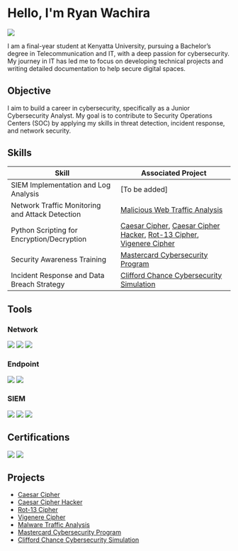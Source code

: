 # Hello, I'm Ryan Wachira
<a href="https://www.linkedin.com/in/ryan-wachira-28a856251/"><img src="https://img.shields.io/badge/-LinkedIn-0072b1?&style=for-the-badge&logo=linkedin&logoColor=white" /></a>

I am a final-year student at Kenyatta University, pursuing a Bachelor’s degree in Telecommunication and IT, with a deep passion for cybersecurity. My journey in IT has led me to focus on developing technical projects and writing detailed documentation to help secure digital spaces.

## Objective
I aim to build a career in cybersecurity, specifically as a Junior Cybersecurity Analyst. My goal is to contribute to Security Operations Centers (SOC) by applying my skills in threat detection, incident response, and network security.

## Skills

| Skill                                         | Associated Project         |
|-----------------------------------------------|----------------------------|
| SIEM Implementation and Log Analysis          | [To be added]              |
| Network Traffic Monitoring and Attack Detection | [Malicious Web Traffic Analysis](https://github.com/Ryan-Wachira/Malicious-Web-Traffic-Analysis)|
| Python Scripting for Encryption/Decryption    | [Caesar Cipher](https://github.com/Ryan-Wachira/caesar-cipher), [Caesar Cipher Hacker](https://github.com/Ryan-Wachira/caesar-cipher-hacker), [Rot-13 Cipher](https://github.com/Ryan-Wachira/rot13-cipher), [Vigenere Cipher](https://github.com/Ryan-Wachira/Vigenere_Cipher)|
| Security Awareness Training                   | [Mastercard Cybersecurity Program](https://forage-uploads-prod.s3.amazonaws.com/completion-certificates/mastercard/vcKAB5yYAgvemepGQ_Mastercard_psZHeticFarprmhDx_1724159923077_completion_certificate.pdf)|
| Incident Response and Data Breach Strategy    | [Clifford Chance Cybersecurity Simulation](https://forage-uploads-prod.s3.amazonaws.com/completion-certificates/Clifford%20Chance/33CKX5eTKH3dXer7X_Clifford%20Chance_psZHeticFarprmhDx_1723320421441_completion_certificate.pdf)|

## Tools

### Network
<div>
    <img src="https://img.shields.io/badge/-Wireshark-1679A7?&style=for-the-badge&logo=Wireshark&logoColor=white" />
    <img src="https://img.shields.io/badge/-Suricata-EF3B2D?&style=for-the-badge&logo=Suricata&logoColor=white" />
    <img src="https://img.shields.io/badge/-Zeek-777BB4?&style=for-the-badge&logo=Zeek&logoColor=white" />
</div>

### Endpoint
<div>
    <img src="https://img.shields.io/badge/-Microsoft_Defender_for_Endpoint-00A4EF?&style=for-the-badge&logo=Microsoft&logoColor=white" />
    <img src="https://img.shields.io/badge/-Velociraptor-4B275F?&style=for-the-badge&logo=Velociraptor&logoColor=white" />
</div>

### SIEM
<div>
    <img src="https://img.shields.io/badge/-Splunk-000000?&style=for-the-badge&logo=Splunk&logoColor=white" />
    <img src="https://img.shields.io/badge/-Elastic-005571?&style=for-the-badge&logo=Elastic&logoColor=white" />
    <img src="https://img.shields.io/badge/-Microsoft_Sentinel-0078D4?&style=for-the-badge&logo=Microsoft&logoColor=white" />
</div>

## Certifications
<div>
<img src="https://img.shields.io/badge/-Security%2B-FF0000?&style=for-the-badge&logo=CompTIA&logoColor=white" />
<img src="https://img.shields.io/badge/-Networking_Basics-1BA0D7?&style=for-the-badge&logo=Cisco&logoColor=white" />
</div>

## Projects
- [Caesar Cipher](https://github.com/Ryan-Wachira/caesar-cipher)
- [Caesar Cipher Hacker](https://github.com/Ryan-Wachira/caesar-cipher-hacker)
- [Rot-13 Cipher](https://github.com/Ryan-Wachira/rot13-cipher)
- [Vigenere Cipher](https://github.com/Ryan-Wachira/Vigenere_Cipher)
- [Malware Traffic Analysis](https://github.com/Ryan-Wachira/Malicious-Web-Traffic-Analysis)
- [Mastercard Cybersecurity Program](https://forage-uploads-prod.s3.amazonaws.com/completion-certificates/mastercard/vcKAB5yYAgvemepGQ_Mastercard_psZHeticFarprmhDx_1724159923077_completion_certificate.pdf)
- [Clifford Chance Cybersecurity Simulation](https://forage-uploads-prod.s3.amazonaws.com/completion-certificates/Clifford%20Chance/33CKX5eTKH3dXer7X_Clifford%20Chance_psZHeticFarprmhDx_1723320421441_completion_certificate.pdf)

